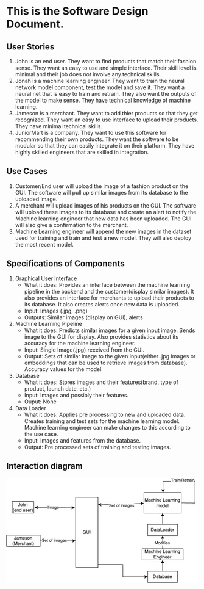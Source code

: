 # This is the Software Design Document.
## User Stories
1. John is an end user. They want to find products that match their fashion sense. They want an easy to use and simple interface. Their skill level is minimal and their job does not involve any technical skills.
2. Jonah is a machine learning engineer. They want to train the neural network model component, test the model and save it. They want a neural net that is easy to train and retrain. They also want the outputs of the model to make sense. They have technical knowledge of machine learning.
3. Jameson is a merchant. They want to add thier products so that they get recognized. They want an easy to use interface to upload their products. They have minimal technical skills.
4. JuniorMart is a company. They want to use this software for recommending their own products. They want the software to be modular so that they can easily integrate it on their platform. They have highly skilled engineers that are skilled in integration. 

## Use Cases
1. Customer/End user will upload the image of a fashion product on the GUI. The software will pull up similar images from its database to the uploaded image.
2. A merchant will upload images of his products on the GUI. The software will upload these images to its database and create an alert to notify the Machine learning engineer that new data has been uploaded. The GUI will also give a confirmation to the merchant.
3. Machine Learning engineer will append the new images in the dataset used for training and train and test a new model. They will also deploy the most recent model.
   
## Specifications of Components
1. Graphical User Interface
    * What it does: Provides an interface between the machine learning pipeline in the backend and the customer(display similar images). It also provides an interface for merchants to upload their products to its database. It also creates alerts once new data is uploaded.
    * Input: Images (.jpg, .png)
    * Outputs: Similar images (display on GUI), alerts
2. Machine Learning Pipeline
    * What it does: Predicts similar images for a given input image. Sends image to the GUI for display. Also provides statistics about its accuracy for the machine learning engineer.
    * Input: Single Image(.jpg) received from the GUI.
    * Output: Sets of similar image to the given input(either .jpg images or embeddings that can be used to retrieve images from database). Accuracy values for the model.
3. Database
    * What it does: Stores images and their features(brand, type of product, launch date, etc.)
    * Input: Images and possibly their features.
    * Ouput: None
4. Data Loader
    * What it does: Applies pre processing to new and uploaded data. Creates training and test sets for the machine learning model. Machine learning engineer can make changes to this according to the use case.
    * Input: Images and features from the database.
    * Output: Pre processed sets of training and testing images.

## Interaction diagram
![Interaction Diagram](doc/Interaction_diagram.jpg)

